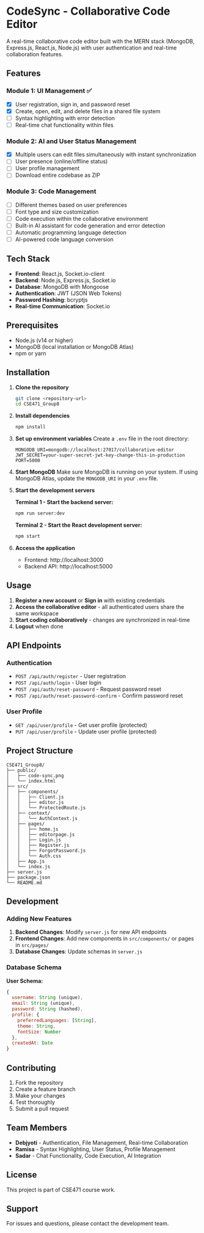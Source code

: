 # CodeSync - Collaborative Code Editor

A real-time collaborative code editor built with the MERN stack (MongoDB, Express.js, React.js, Node.js) with user authentication and real-time collaboration features.

## Features

### Module 1: UI Management ✅
- [x] User registration, sign in, and password reset
- [x] Create, open, edit, and delete files in a shared file system
- [ ] Syntax highlighting with error detection
- [ ] Real-time chat functionality within files

### Module 2: AI and User Status Management
- [x] Multiple users can edit files simultaneously with instant synchronization
- [ ] User presence (online/offline status)
- [ ] User profile management
- [ ] Download entire codebase as ZIP

### Module 3: Code Management
- [ ] Different themes based on user preferences
- [ ] Font type and size customization
- [ ] Code execution within the collaborative environment
- [ ] Built-in AI assistant for code generation and error detection
- [ ] Automatic programming language detection
- [ ] AI-powered code language conversion

## Tech Stack

- **Frontend**: React.js, Socket.io-client
- **Backend**: Node.js, Express.js, Socket.io
- **Database**: MongoDB with Mongoose
- **Authentication**: JWT (JSON Web Tokens)
- **Password Hashing**: bcryptjs
- **Real-time Communication**: Socket.io

## Prerequisites

- Node.js (v14 or higher)
- MongoDB (local installation or MongoDB Atlas)
- npm or yarn

## Installation

1. **Clone the repository**
   ```bash
   git clone <repository-url>
   cd CSE471_Group8
   ```

2. **Install dependencies**
   ```bash
   npm install
   ```

3. **Set up environment variables**
   Create a `.env` file in the root directory:
   ```env
   MONGODB_URI=mongodb://localhost:27017/collaborative-editor
   JWT_SECRET=your-super-secret-jwt-key-change-this-in-production
   PORT=5000
   ```

4. **Start MongoDB**
   Make sure MongoDB is running on your system. If using MongoDB Atlas, update the `MONGODB_URI` in your `.env` file.

5. **Start the development servers**

   **Terminal 1 - Start the backend server:**
   ```bash
   npm run server:dev
   ```

   **Terminal 2 - Start the React development server:**
   ```bash
   npm start
   ```

6. **Access the application**
   - Frontend: http://localhost:3000
   - Backend API: http://localhost:5000

## Usage

1. **Register a new account** or **Sign in** with existing credentials
2. **Access the collaborative editor** - all authenticated users share the same workspace
3. **Start coding collaboratively** - changes are synchronized in real-time
4. **Logout** when done

## API Endpoints

### Authentication
- `POST /api/auth/register` - User registration
- `POST /api/auth/login` - User login
- `POST /api/auth/reset-password` - Request password reset
- `POST /api/auth/reset-password-confirm` - Confirm password reset

### User Profile
- `GET /api/user/profile` - Get user profile (protected)
- `PUT /api/user/profile` - Update user profile (protected)

## Project Structure

```
CSE471_Group8/
├── public/
│   ├── code-sync.png
│   └── index.html
├── src/
│   ├── components/
│   │   ├── Client.js
│   │   ├── editor.js
│   │   └── ProtectedRoute.js
│   ├── context/
│   │   └── AuthContext.js
│   ├── pages/
│   │   ├── home.js
│   │   ├── editorpage.js
│   │   ├── Login.js
│   │   ├── Register.js
│   │   ├── ForgotPassword.js
│   │   └── Auth.css
│   ├── App.js
│   └── index.js
├── server.js
├── package.json
└── README.md
```

## Development

### Adding New Features

1. **Backend Changes**: Modify `server.js` for new API endpoints
2. **Frontend Changes**: Add new components in `src/components/` or pages in `src/pages/`
3. **Database Changes**: Update schemas in `server.js`

### Database Schema

**User Schema:**
```javascript
{
  username: String (unique),
  email: String (unique),
  password: String (hashed),
  profile: {
    preferredLanguages: [String],
    theme: String,
    fontSize: Number
  },
  createdAt: Date
}
```

## Contributing

1. Fork the repository
2. Create a feature branch
3. Make your changes
4. Test thoroughly
5. Submit a pull request

## Team Members

- **Debjyoti** - Authentication, File Management, Real-time Collaboration
- **Ramisa** - Syntax Highlighting, User Status, Profile Management
- **Sadar** - Chat Functionality, Code Execution, AI Integration

## License

This project is part of CSE471 course work.

## Support

For issues and questions, please contact the development team.
